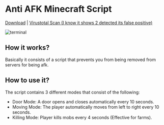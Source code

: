 # Anti AFK Minecraft Script
[Download](https://github.com/ItsHunterr/AntiAFK-Minecraft/releases/download/1/anti_afk.exe) | [Virustotal Scan (I know it shows 2 detected its false positive)](https://www.virustotal.com/gui/file/586b8f1cb87306ceec0ef28585eac4c3609d1c2069500670b2efc0d41643a004) 

![terminal](https://i.imgur.com/mQhQhvs.png)

## How it works?
Basically it consists of a script that prevents you from being removed from servers for being afk.

## How to use it?
The script contains 3 different modes that consist of the following:
- Door Mode: A door opens and closes automatically every 10 seconds. 
- Moving Mode: The player automatically moves from left to right every 10 seconds. 
- Killing Mode: Player kills mobs every 4 seconds (Effective for farms). 
